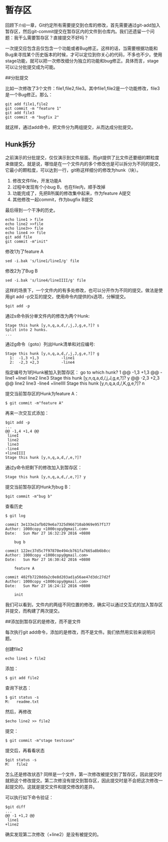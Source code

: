 # 暂存区

回顾下`介绍`一章，Git约定所有需要提交到仓库的修改，首先需要通过git-add加入暂存区，然后git-commit提交在暂存区内的文件到仓库内。我们还遗留一个问题：我干么需要暂存区？直接提交不好吗？





一次提交应包含且仅包含一个功能或者Bug修正。这样的话，当需要根据功能和Bug来寻找某个历史版本的时候，才可以定位到你关心的代码，不多也不少。使用stage功能，就可以把一次修改细分为独立的功能和bug修正。具体而言，stage可以让分批提交成为可能。

##分批提交

比如一次修改了3个文件：file1,file2,file3。其中file1,file2是一个功能修改，file3是一个Bug修正。那么：

    git add file1,file2
    git commit -m "feature 1"
    git add file3
    git commit -m "bugfix 2"

就这样，通过add命令，把文件分为两组提交，从而达成分批提交。

## Hunk拆分

之前演示的分批提交，仅仅演示到文件层面。而git提供了比文件还要细的颗粒度来做提交。就是说，哪怕是在一个文件内的多个修改也是可以拆分为不同的提交，它最小的颗粒度，可以达到一行，git称这样细分的修改为hunk（块）。

1. 修改文件file，开发功能A
2. 过程中发现有个小bug B，也在file内，顺手改掉
3. 功能完成了，先把B所属的修改集中起来，作为feature A提交
4. 其他修改一起commit，作为bugfix B提交

最后得到一个干净的历史。

    echo line1 > file
    echo line2 >>file
    echo line3>> file
    echo line4 >> file
    git add file
    git commit -m"init"

修改1为了feature A

    sed -i.bak 's/line1/lineI/g' file

修改2为了Bug B 
    
    sed -i.bak 's/line4/lineIIII/g' file

这样的场景下，一个文件内的有多处修改，也可以分开作为不同的提交。做法是使用git add -p交互的提交，使用命令内提供的s选项，分解提交。

    $git add -p

通过s命令拆分单文件内的修改为两个Hunk:

    Stage this hunk [y,n,q,a,d,/,j,J,g,e,?]? s
    Split into 2 hunks.
    ...

通过g命令（goto）列出Hunk清单和对应编号:

    Stage this hunk [y,n,q,a,d,/,j,J,g,e,?]? g
      1:  -1,3 +1,3          -line1
      2:  -2,3 +2,3          -line4

指定编号为1的Hunk被加入到暂存区：
    go to which hunk? 1
    @@ -1,3 +1,3 @@
    -line1
    +lineI
     line2
     line3
    Stage this hunk [y,n,q,a,d,/,j,J,g,e,?]? y
    @@ -2,3 +2,3 @@
     line2
     line3
    -line4
    +lineIIII
    Stage this hunk [y,n,q,a,d,/,K,g,e,?]? n

提交当前暂存区的Hunk为feature A：

    $ git commit -m"feature A"

再来一次交互式添加：

    $git add -p
    ...
    @@ -1,4 +1,4 @@
     lineI
     line2
     line3
    -line4
    +lineIIII
    Stage this hunk [y,n,q,a,d,/,e,?]? 

通过y命令把剩下的修改加入到暂存区：

    Stage this hunk [y,n,q,a,d,/,e,?]? y
    
提交当前暂存区的Hunk为bug B：

    $git commit -m"bug b" 

查看历史

    $ git log

    commit 3e133e2afb029e6a7325d966710ab969e957f177
    Author: 1000copy <1000copy@gmail.com>
    Date:   Sun Mar 27 16:32:29 2016 +0800

        bug b

    commit 122ec37d5c7f97870e494cb761fa7665a8b6b8cc
    Author: 1000copy <1000copy@gmail.com>
    Date:   Sun Mar 27 16:30:42 2016 +0800

        feature A

    commit 402fb7220dda2c0e8d203ad1a56ae47d3dc27d2f
    Author: 1000copy <1000copy@gmail.com>
    Date:   Sun Mar 27 16:24:12 2016 +0800

        init

我们可以看到，文件内的两组不同位置的修改，确实可以通过交互式的加入暂存区并提交，而构建了两次提交。

##添加到暂存区的是修改，而不是文件

每次执行git add命令，添加的是修改，而不是文件。我们依然用实验来说明问题。

创建file2

    echo line1 > file2 

添加：

    $ git add file2

查询下状态：

    $ git status -s
    M:   readme.txt

然后，再修改

    $echo line2 >> file2 

提交：

    $ git commit -m"stage testcase"

提交后，再看看状态

    $git status -s
    M:   file2

怎么还是修改状态? 同样是一个文件，第一次修改被提交到了暂存区，因此提交时就把这个修改提交。第二次修没有提交到暂存区，因此提交时是不会把这次修改一起提交的。这就是提交文件和提交修改的差异。

可以执行如下命令验证：

    $git diff
    ...
    @@ -1 +1,2 @@
     line1
    +line2

确实发现第二次修改（+line2）是没有被提交的。

